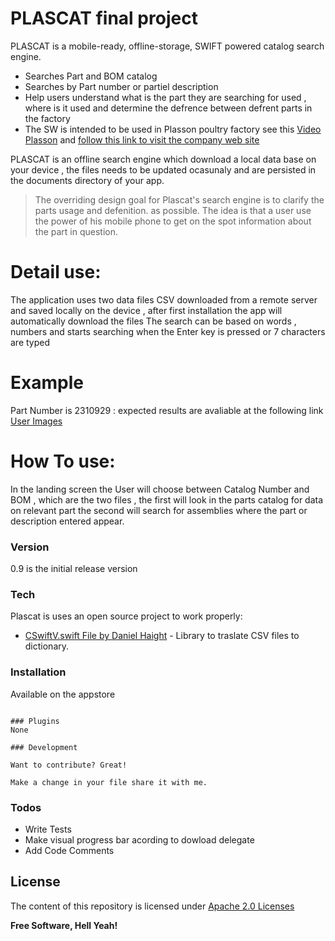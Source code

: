 # PLASCAT final project

PLASCAT is a  mobile-ready, offline-storage, SWIFT powered catalog search engine.

  - Searches Part and BOM catalog
  - Searches by Part number or partiel description
  - Help users understand what is the part they are searching for used , where is it used and determine the defrence between defrent parts in the factory
  - The SW is intended to be used in Plasson poultry factory see this [Video Plasson]  and [follow this link to visit the company web site]

PLASCAT is an offline search engine which download a local data base on your device , the files needs to be updated ocasunaly and are persisted in the documents directory of your app. 

> The overriding design goal for Plascat's
> search engine is to clarify the parts usage and defenition.
> as possible. The idea is that a
> user use the power of his mobile phone to get on the spot information about the part in question.
# Detail use:
The application uses two data files CSV downloaded from a remote server and saved locally on the device , after first installation the app will automatically download the files
The search can be based on words , numbers and starts searching when the Enter key is pressed or 7 characters are typed
# Example 
Part Number is 2310929  : expected results are avaliable at the following link
[User Images]
# How To use:
In the landing screen the User will choose between Catalog Number and BOM , which are the two files , the first will look in the parts catalog for data on relevant part the second will search for assemblies where the part or description entered appear.

### Version
0.9 is the initial release version

### Tech

Plascat is  uses an open source project to work properly:

* [CSwiftV.swift File by Daniel Haight] - Library to traslate CSV files to dictionary.


### Installation

Available on the appstore
```

### Plugins
None

### Development

Want to contribute? Great!

Make a change in your file share it with me.

```

### Todos

 - Write Tests
 - Make visual progress bar acording to dowload delegate
 - Add Code Comments

License
----

The content of this repository is licensed under [Apache 2.0 Licenses]


**Free Software, Hell Yeah!**

[//]: # (These are reference links used in the body of this note and get stripped out when the markdown processor does its job. There is no need to format nicely because it shouldn't be seen. Thanks SO - http://stackoverflow.com/questions/4823468/store-comments-in-markdown-syntax)

[User Images]: <https://drive.google.com/folderview?id=0BxWdnf9_DvkNMVZ0WVBMQlVFYTg&usp=sharing>
[Apache 2.0 Licenses]: <http://choosealicense.com/licenses/apache-2.0/> 
[Video Plasson]: <http://www.dailymotion.com/video/x97o75_lul-plasson_lifestyle>
[follow this link to visit the company web site]: <http://www.plasson.com/>
[CSwiftV.swift File by Daniel Haight]: <https://github.com/Daniel1of1/CSwiftV>
